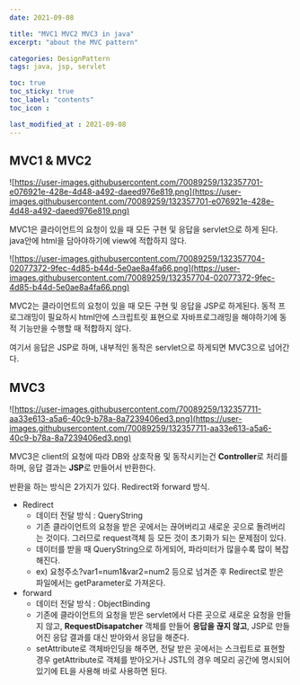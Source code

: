```yaml
---
date: 2021-09-08

title: "MVC1 MVC2 MVC3 in java"
excerpt: "about the MVC pattern"

categories: DesignPattern
tags: java, jsp, servlet

toc: true  
toc_sticky: true
toc_label: "contents"
toc_icon : 

last_modified_at : 2021-09-08
---
```




## MVC1 & MVC2
![https://user-images.githubusercontent.com/70089259/132357701-e076921e-428e-4d48-a492-daeed976e819.png](https://user-images.githubusercontent.com/70089259/132357701-e076921e-428e-4d48-a492-daeed976e819.png)

MVC1은 클라이언트의 요청이 있을 때 모든 구현 및 응답을 servlet으로 하게 된다. java안에 html을 담아야하기에 view에 적합하지 않다.

![https://user-images.githubusercontent.com/70089259/132357704-02077372-9fec-4d85-b44d-5e0ae8a4fa66.png](https://user-images.githubusercontent.com/70089259/132357704-02077372-9fec-4d85-b44d-5e0ae8a4fa66.png)

MVC2는 클라이언트의 요청이 있을 때 모든 구현 및 응답을 JSP로 하게된다. 동적 프로그래밍이 필요하시 html안에 스크립트릿 표현으로 자바프로그래밍을 해야하기에 동적 기능만을 수행할 때 적합하지 않다.

여기서 응답은 JSP로 하며, 내부적인 동작은 servlet으로 하게되면 MVC3으로 넘어간다.

## MVC3

![https://user-images.githubusercontent.com/70089259/132357711-aa33e613-a5a6-40c9-b78a-8a7239406ed3.png](https://user-images.githubusercontent.com/70089259/132357711-aa33e613-a5a6-40c9-b78a-8a7239406ed3.png)

MVC3은 client의 요청에 따라 DB와 상호작용 및 동작시키는건 **Controller**로 처리를 하며, 응답 결과는 **JSP**로 만들어서 반환한다.

반환을 하는 방식은 2가지가 있다. Redirect와 forward 방식.

- Redirect
    - 데이터 전달 방식 : QueryString
    - 기존 클라이언트의 요청을 받은 곳에서는 끊어버리고 새로운 곳으로 돌려버리는 것이다. 그러므로 request객체 등 모든 것이 초기화가 되는 문제점이 있다.
    - 데이터를 받을 때 QueryString으로 하게되어, 파라미터가 많을수록 많이 복잡해진다.
    - ex) 요청주소?var1=num1&var2=num2 등으로 넘겨준 후 Redirect로 받은 파일에서는 getParameter로 가져온다.
- forward
    - 데이터 전달 방식 : ObjectBinding
    - 기존에 클라이언트의 요청을 받은 servlet에서 다른 곳으로 새로운 요청을 만들지 않고, **RequestDisapatcher** 객체를 만들어 **응답을 끊지 않고**, JSP로 만들어진 응답 결과를 대신 받아와서 응답을 해준다.
    - setAttribute로 객체바인딩을 해주면, 전달 받은 곳에서는 스크립트로 표현할 경우 getAttribute로 객체를 받아오거나 JSTL의 경우 메모리 공간에 명시되어있기에 EL을 사용해 바로 사용하면 된다.